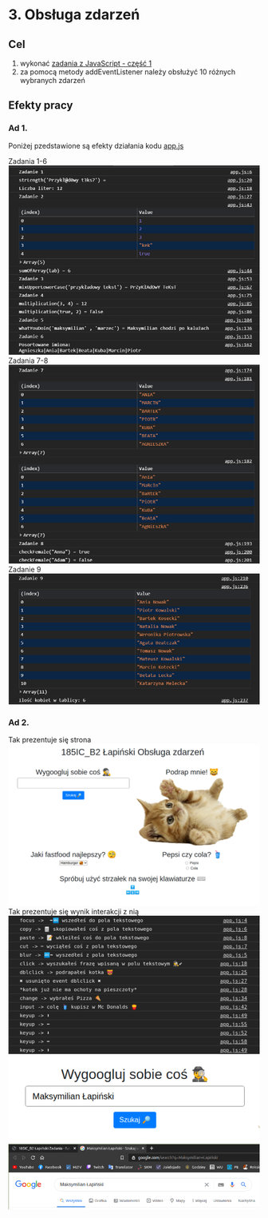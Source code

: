 # 3. Obsługa zdarzeń
## Cel
1. wykonać [zadania z JavaScript - część 1](https://github.com/kartofelek007/zadania-podstawy/tree/master/3-funkcje/1-zadania)
2. za pomocą metody addEventListener należy obsłużyć 10 różnych wybranych zdarzeń

## Efekty pracy

### Ad 1.
Poniżej pzedstawione są efekty działania kodu [app.js](Zadania/scripts/app.js)

Zadania 1-6\
![alt text](Zadania/screeny/zad_1-6.png)
Zadania 7-8\
![alt text](Zadania/screeny/zad_7-8.png)
Zadanie 9\
![alt text](Zadania/screeny/zad_9.png)

### Ad 2.
Tak prezentuje się strona\
![alt text](Obsługa_zdarzeń/screeny/wyglad_strony.png)
Tak prezentuje się wynik interakcji z nią\
![alt text](Obsługa_zdarzeń/screeny/console.png)
![alt text](Obsługa_zdarzeń/screeny/fraza.png)
![alt text](Obsługa_zdarzeń/screeny/wyszukana_fraza.png)